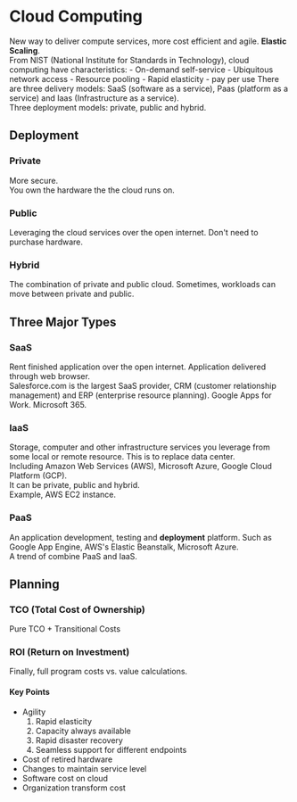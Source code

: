 # Cloud Computing  

New way to deliver compute services, more cost efficient and agile. **Elastic Scaling**.  
From NIST (National Institute for Standards in Technology), cloud computing have characteristics:
    - On-demand self-service
    - Ubiquitous network access
    - Resource pooling
    - Rapid elasticity
    - pay per use
There are three delivery models: SaaS (software as a service), Paas (platform as a service) and Iaas (Infrastructure as a service).  
Three deployment models: private, public and hybrid.  

## Deployment

### Private

More secure.  
You own the hardware the the cloud runs on.  

### Public

Leveraging the cloud services over the open internet. Don't need to purchase hardware.  

### Hybrid

The combination of private and public cloud. Sometimes, workloads can move between private and public.

## Three Major Types

### SaaS

Rent finished application over the open internet. Application delivered through web browser.  
Salesforce.com is the largest SaaS provider, CRM (customer relationship management) and ERP (enterprise resource planning). Google Apps for Work. Microsoft 365.  

### IaaS

Storage, computer and other infrastructure services you leverage from some local or remote resource. This is to replace data center.  
Including Amazon Web Services (AWS), Microsoft Azure, Google Cloud Platform (GCP).  
It can be private, public and hybrid.  
Example, AWS EC2 instance.

### PaaS

An application development, testing and **deployment** platform. Such as Google App Engine, AWS's Elastic Beanstalk, Microsoft Azure.  
A trend of combine PaaS and IaaS.  

## Planning  

### TCO (Total Cost of Ownership)

Pure TCO + Transitional Costs

### ROI (Return on Investment)  

Finally, full program costs vs. value calculations.

#### Key Points

- Agility  
  1. Rapid elasticity
  2. Capacity always available
  3. Rapid disaster recovery
  4. Seamless support for different endpoints
- Cost of retired hardware  
- Changes to maintain service level
- Software cost on cloud
- Organization transform cost
